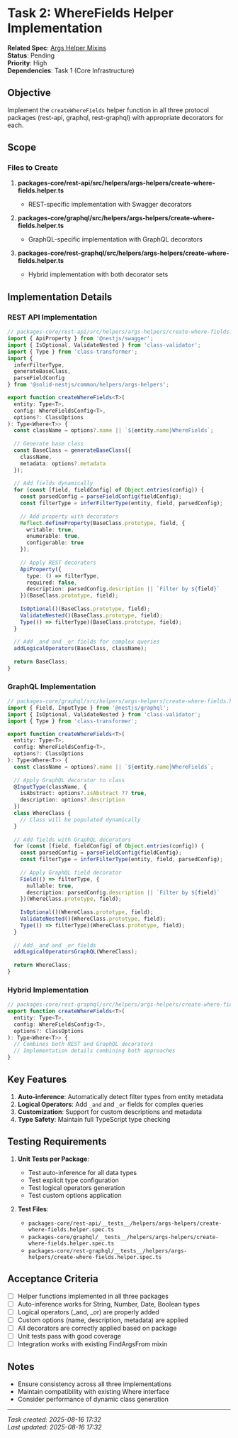 # Task 2: WhereFields Helper Implementation

**Related Spec**: [Args Helper Mixins](../../specs/202508161706%20-%20args_helper_mixins.md)  
**Status**: Pending  
**Priority**: High  
**Dependencies**: Task 1 (Core Infrastructure)

## Objective

Implement the `createWhereFields` helper function in all three protocol packages (rest-api, graphql, rest-graphql) with appropriate decorators for each.

## Scope

### Files to Create

1. **packages-core/rest-api/src/helpers/args-helpers/create-where-fields.helper.ts**
   - REST-specific implementation with Swagger decorators

2. **packages-core/graphql/src/helpers/args-helpers/create-where-fields.helper.ts**
   - GraphQL-specific implementation with GraphQL decorators

3. **packages-core/rest-graphql/src/helpers/args-helpers/create-where-fields.helper.ts**
   - Hybrid implementation with both decorator sets

## Implementation Details

### REST API Implementation

```typescript
// packages-core/rest-api/src/helpers/args-helpers/create-where-fields.helper.ts
import { ApiProperty } from '@nestjs/swagger';
import { IsOptional, ValidateNested } from 'class-validator';
import { Type } from 'class-transformer';
import { 
  inferFilterType, 
  generateBaseClass, 
  parseFieldConfig 
} from '@solid-nestjs/common/helpers/args-helpers';

export function createWhereFields<T>(
  entity: Type<T>,
  config: WhereFieldsConfig<T>,
  options?: ClassOptions
): Type<Where<T>> {
  const className = options?.name || `${entity.name}WhereFields`;
  
  // Generate base class
  const BaseClass = generateBaseClass({
    className,
    metadata: options?.metadata
  });
  
  // Add fields dynamically
  for (const [field, fieldConfig] of Object.entries(config)) {
    const parsedConfig = parseFieldConfig(fieldConfig);
    const filterType = inferFilterType(entity, field, parsedConfig);
    
    // Add property with decorators
    Reflect.defineProperty(BaseClass.prototype, field, {
      writable: true,
      enumerable: true,
      configurable: true
    });
    
    // Apply REST decorators
    ApiProperty({
      type: () => filterType,
      required: false,
      description: parsedConfig.description || `Filter by ${field}`
    })(BaseClass.prototype, field);
    
    IsOptional()(BaseClass.prototype, field);
    ValidateNested()(BaseClass.prototype, field);
    Type(() => filterType)(BaseClass.prototype, field);
  }
  
  // Add _and and _or fields for complex queries
  addLogicalOperators(BaseClass, className);
  
  return BaseClass;
}
```

### GraphQL Implementation

```typescript
// packages-core/graphql/src/helpers/args-helpers/create-where-fields.helper.ts
import { Field, InputType } from '@nestjs/graphql';
import { IsOptional, ValidateNested } from 'class-validator';
import { Type } from 'class-transformer';

export function createWhereFields<T>(
  entity: Type<T>,
  config: WhereFieldsConfig<T>,
  options?: ClassOptions
): Type<Where<T>> {
  const className = options?.name || `${entity.name}WhereFields`;
  
  // Apply GraphQL decorator to class
  @InputType(className, { 
    isAbstract: options?.isAbstract ?? true,
    description: options?.description 
  })
  class WhereClass {
    // Class will be populated dynamically
  }
  
  // Add fields with GraphQL decorators
  for (const [field, fieldConfig] of Object.entries(config)) {
    const parsedConfig = parseFieldConfig(fieldConfig);
    const filterType = inferFilterType(entity, field, parsedConfig);
    
    // Apply GraphQL field decorator
    Field(() => filterType, {
      nullable: true,
      description: parsedConfig.description || `Filter by ${field}`
    })(WhereClass.prototype, field);
    
    IsOptional()(WhereClass.prototype, field);
    ValidateNested()(WhereClass.prototype, field);
    Type(() => filterType)(WhereClass.prototype, field);
  }
  
  // Add _and and _or fields
  addLogicalOperatorsGraphQL(WhereClass);
  
  return WhereClass;
}
```

### Hybrid Implementation

```typescript
// packages-core/rest-graphql/src/helpers/args-helpers/create-where-fields.helper.ts
export function createWhereFields<T>(
  entity: Type<T>,
  config: WhereFieldsConfig<T>,
  options?: ClassOptions
): Type<Where<T>> {
  // Combines both REST and GraphQL decorators
  // Implementation details combining both approaches
}
```

## Key Features

1. **Auto-inference**: Automatically detect filter types from entity metadata
2. **Logical Operators**: Add `_and` and `_or` fields for complex queries
3. **Customization**: Support for custom descriptions and metadata
4. **Type Safety**: Maintain full TypeScript type checking

## Testing Requirements

1. **Unit Tests per Package**:
   - Test auto-inference for all data types
   - Test explicit type configuration
   - Test logical operators generation
   - Test custom options application

2. **Test Files**:
   - `packages-core/rest-api/__tests__/helpers/args-helpers/create-where-fields.helper.spec.ts`
   - `packages-core/graphql/__tests__/helpers/args-helpers/create-where-fields.helper.spec.ts`
   - `packages-core/rest-graphql/__tests__/helpers/args-helpers/create-where-fields.helper.spec.ts`

## Acceptance Criteria

- [ ] Helper functions implemented in all three packages
- [ ] Auto-inference works for String, Number, Date, Boolean types
- [ ] Logical operators (_and, _or) are properly added
- [ ] Custom options (name, description, metadata) are applied
- [ ] All decorators are correctly applied based on package
- [ ] Unit tests pass with good coverage
- [ ] Integration works with existing FindArgsFrom mixin

## Notes

- Ensure consistency across all three implementations
- Maintain compatibility with existing Where interface
- Consider performance of dynamic class generation

---
*Task created: 2025-08-16 17:32*  
*Last updated: 2025-08-16 17:32*